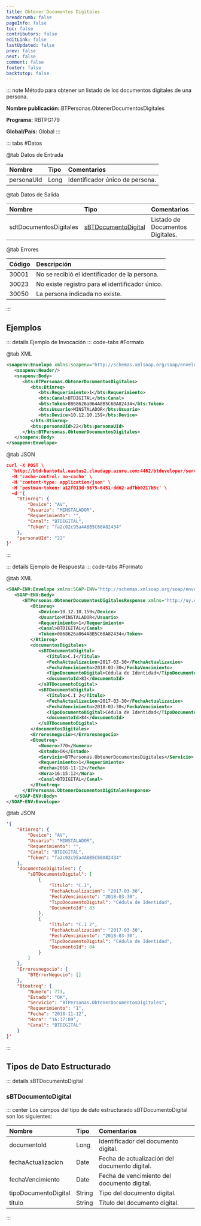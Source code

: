 ```yaml
---
title: Obtener Documentos Digitales
breadcrumb: false
pageInfo: false
toc: false
contributors: false
editLink: false
lastUpdated: false
prev: false
next: false
comment: false
footer: false
backtotop: false
---
```


<!-- ABRE DATOS DEL MÉTODO -->
::: note Método para obtener un listado de los documentos digitales de una persona.

**Nombre publicación:** BTPersonas.ObtenerDocumentosDigitales

**Programa:** RBTPG179

**Global/País:** Global
:::
<!-- CIERRA DATOS DEL MÉTODO -->

<!-- ABRE TABLA DE DATOS -->
::: tabs #Datos 

@tab Datos de Entrada

Nombre | Tipo | Comentarios
:--------- | :--------- | :---------
personaUId | Long | Identificador único de persona.

@tab Datos de Salida

Nombre | Tipo | Comentarios
:--------- | :----------- | :-----------
sdtDocumentosDigitales | [sBTDocumentoDigital](#sbtdocumentodigital) | Listado de Documentos Digitales.

@tab Errores

Código | Descripción
:--------- | :-----------
30001 | No se recibió el identificador de la persona.
30023 | No existe registro para el identificador único.
30050 | La persona indicada no existe.
::: 
<!-- CIERRA TABLA DE DATOS -->

## **Ejemplos**

<!-- ABRE EJEMPLO DE INVOCACIÓN -->
::: details Ejemplo de Invocación 
::: code-tabs #Formato

@tab XML
```xml
<soapenv:Envelope xmlns:soapenv="http://schemas.xmlsoap.org/soap/envelope/" xmlns:bts="http://uy.com.dlya.bantotal/BTSOA/">
   <soapenv:Header/>
   <soapenv:Body>
      <bts:BTPersonas.ObtenerDocumentosDigitales>
         <bts:Btinreq>
            <bts:Requerimiento>1</bts:Requerimiento>
            <bts:Canal>BTDIGITAL</bts:Canal>
            <bts:Token>0868626a064A8B5C60A82434</bts:Token>
            <bts:Usuario>MINSTALADOR</bts:Usuario>
            <bts:Device>10.12.10.159</bts:Device>
         </bts:Btinreq>
         <bts:personaUId>22</bts:personaUId>
      </bts:BTPersonas.ObtenerDocumentosDigitales>
   </soapenv:Body>
</soapenv:Envelope>
```

@tab JSON
```json
curl -X POST \
  'http://btd-bantotal.eastus2.cloudapp.azure.com:4462/btdeveloper/servlet/com.dlya.bantotal.odwsbt_BTPersonas_v1?ObtenerDocumentosDigitales=' \
  -H 'cache-control: no-cache' \
  -H 'content-type: application/json' \
  -H 'postman-token: a12f013d-9875-6451-dd62-ad7bb0217b5c' \
  -d '{
	"Btinreq": {
		"Device": "AV",
		"Usuario": "MINSTALADOR",
		"Requerimiento": "",
		"Canal": "BTDIGITAL",
		"Token": "fa2c02c95a4A8B5C60A82434"
	},
	"personaUId": "22"
}'
```
:::
<!-- CIERRA EJEMPLO DE INVOCACIÓN -->

<!-- ABRE EJEMPLO DE RESPUESTA -->
::: details Ejemplo de Respuesta 
::: code-tabs #Formato

@tab XML
```xml
<SOAP-ENV:Envelope xmlns:SOAP-ENV="http://schemas.xmlsoap.org/soap/envelope/" xmlns:xsd="http://www.w3.org/2001/XMLSchema" xmlns:SOAP-ENC="http://schemas.xmlsoap.org/soap/encoding/" xmlns:xsi="http://www.w3.org/2001/XMLSchema-instance">
   <SOAP-ENV:Body>
      <BTPersonas.ObtenerDocumentosDigitalesResponse xmlns="http://uy.com.dlya.bantotal/BTSOA/">
         <Btinreq>
            <Device>10.12.10.159</Device>
            <Usuario>MINSTALADOR</Usuario>
            <Requerimiento>1</Requerimiento>
            <Canal>BTDIGITAL</Canal>
            <Token>0868626a064A8B5C60A82434</Token>
         </Btinreq>
         <documentosDigitales>
            <sBTDocumentoDigital>
               <Titulo>C.I</Titulo>
               <FechaActualizacion>2017-03-30</FechaActualizacion>
               <FechaVencimiento>2018-03-30</FechaVencimiento>
               <TipoDocumentoDigital>Cédula de Identidad</TipoDocumentoDigital>
               <documentoId>83</documentoId>
            </sBTDocumentoDigital>
            <sBTDocumentoDigital>
               <Titulo>C.I 2</Titulo>
               <FechaActualizacion>2017-03-30</FechaActualizacion>
               <FechaVencimiento>2018-03-30</FechaVencimiento>
               <TipoDocumentoDigital>Cédula de Identidad</TipoDocumentoDigital>
               <documentoId>84</documentoId>
            </sBTDocumentoDigital>
         </documentosDigitales>
         <Erroresnegocio></Erroresnegocio>
         <Btoutreq>
            <Numero>770</Numero>
            <Estado>OK</Estado>
            <Servicio>BTPersonas.ObtenerDocumentosDigitales</Servicio>
            <Requerimiento>1</Requerimiento>
            <Fecha>2018-11-12</Fecha>
            <Hora>16:15:12</Hora>
            <Canal>BTDIGITAL</Canal>
         </Btoutreq>
      </BTPersonas.ObtenerDocumentosDigitalesResponse>
   </SOAP-ENV:Body>
</SOAP-ENV:Envelope>
```

@tab JSON
```json
'{
	"Btinreq": {
		"Device": "AV",
		"Usuario": "MINSTALADOR",
		"Requerimiento": "",
		"Canal": "BTDIGITAL",
		"Token": "fa2c02c95a4A8B5C60A82434"
	},
    "documentosDigitales": {
        "sBTDocumentoDigital": [
            {
                "Titulo": "C.I",
                "FechaActualizacion": "2017-03-30",
                "FechaVencimiento": "2018-03-30",
                "TipoDocumentoDigital": "Cédula de Identidad",
                "DocumentoId": 83
            },
            {
                "Titulo": "C.I 2",
                "FechaActualizacion": "2017-03-30",
                "FechaVencimiento": "2018-03-30",
                "TipoDocumentoDigital": "Cédula de Identidad",
                "DocumentoId": 84
            }
        ]
    },
    "Erroresnegocio": {
        "BTErrorNegocio": []
    },
    "Btoutreq": {
        "Numero": 773,
        "Estado": "OK",
        "Servicio": "BTPersonas.ObtenerDocumentosDigitales",
        "Requerimiento": "1",
        "Fecha": "2018-11-12",
        "Hora": "16:17:09",
        "Canal": "BTDIGITAL"
    }
}'
```
:::
<!-- CIERRA EJEMPLO DE RESPUESTA -->

## **Tipos de Dato Estructurado**

<!-- ABRE SDT -->
::: details sBTDocumentoDigital  

### sBTDocumentoDigital

::: center 
Los campos del tipo de dato estructurado sBTDocumentoDigital son los siguientes: 

Nombre | Tipo | Comentarios 
:--------- | :----------- | :----------- 
documentoId | Long | Identificador del documento digital. 
fechaActualizacion | Date | Fecha de actualización del documento digital. 
fechaVencimiento | Date | Fecha de vencimiento del documento digital. 
tipoDocumentoDigital | String | Tipo del documento digital. 
titulo | String | Título del documento digital. 
:::
<!-- CIERRA SDT -->